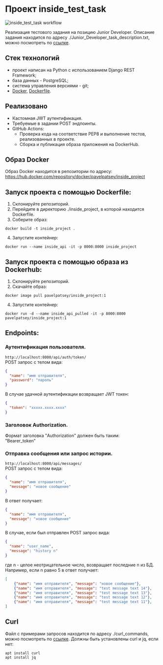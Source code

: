# Проект inside_test_task

![inside_test_task workflow](https://github.com/PavelPatsey/inside_test_task/actions/workflows/main.yml/badge.svg)

Реализация тестового задания на позицию Junior Developer. Описание задания находится по адресу ./Junior_Developer_task_description.txt, можно посмотреть по [ссылке](https://github.com/PavelPatsey/inside_test_task/blob/main/Junior_Developer_task_description.txt).

## Стек технологий

- проект написан на Python с использованием Django REST Framework;
- база данных - PostgreSQL;
- система управления версиями - git;
- [Docker](https://docs.docker.com/engine/install/ubuntu/), [Dockerfile](https://docs.docker.com/engine/reference/builder/).

## Реализовано

- Кастомная JWT аутентификация.
- Требуемые в задании POST эндпоинты.
- GitHub Actions:
    - Проверка кода на соответствие PEP8 и выполнение тестов, реализованных в проекте.
    - Сборка и публикация образа приложения на DockerHub.

## Образ Docker
Образ Docker находится в репозитории по адресу:
https://hub.docker.com/repository/docker/pavelpatsey/inside_project

## Запуск проекта с помощью Dockerfile:

1. Склонируйте репозиторий.
2. Перейдите в директорию ./inside_project, в которой находится Dockerfile.
3. Соберите образ:
 ```
docker build -t inside_project .
 ```
4. Запустите контейнер:
```
docker run --name inside_api -it -p 8000:8000 inside_project
```
## Запуск проекта с помощью образа из Dockerhub:

1. Склонируйте репозиторий.
2. Скачайте образ:
 ```
docker image pull pavelpatsey/inside_project:1
 ```
4. Запустите контейнер:
```
docker run -d --name inside_api_pulled -it -p 8000:8000 pavelpatsey/inside_project:1
```

## Endpoints:

### Аутентификация пользователя.
`http://localhost:8000/api/auth/token/`\
POST запрос с телом вида:
```json
{
  "name": "имя отправителя",
  "password": "пароль"
}
```
В случае удачной аутентификации возвращает JWT токен:
```json
{
  "token": "xxxxx.xxxx.xxxx"
}
```
### Заголовок Authorization.
Формат заголовка "Authorization" должен быть таким:\
"Bearer_token"

### Отправка сообщения или запрос истории. 
`http://localhost:8000/api/messages/`\
POST запрос с телом вида:
```json
{
  "name": "имя отправителя",
  "message": "новое сообщение"
}
```
В ответ получает:
```json
{
  "name": "имя отправителя",
  "message": "новое сообщение"
}
```
В случае, если был отправлен POST запрос вида:
```json
{
  "name": "user_name",
  "message": "history n"
}
```
где n - целое неотрицательное число, возвращает последние n из БД.
Например, если n равно 5 в ответ получает:
```json
[
    {"name": "имя отправителя", "message": "новое сообщение"},
    {"name": "имя отправителя", "message": "test message text 14"},
    {"name": "имя отправителя", "message": "test message text 13"},
    {"name": "имя отправителя", "message": "test message text 12"},
    {"name": "имя отправителя", "message": "test message text 11"},
]
```
## Curl

Файл с примерами запросов находится по адресу ./curl_commands, можно посмотреть по [ссылке](https://github.com/PavelPatsey/inside_test_task/blob/main/curl_commands). Должны быть установлены curl и jq, если нет:
```
apt install curl
apt install jq
```
